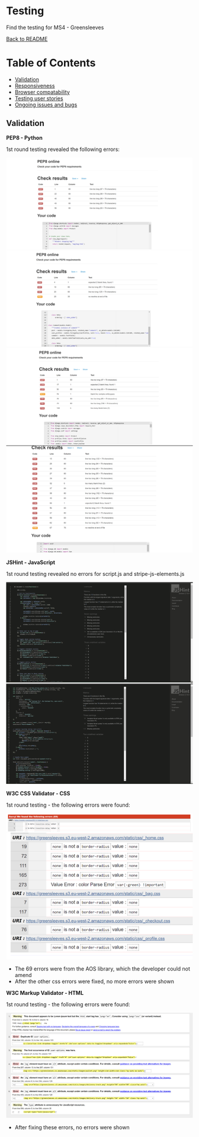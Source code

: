 # Testing

Find the testing for MS4 - Greensleeves

[Back to README](https://github.com/lmw95/MS4-greensleeves#ms4---greensleeves)

# Table of Contents
* [Validation]()
* [Responsiveness]()
* [Browser compatability]()
* [Testing user stories]()
* [Ongoing issues and bugs]()

## **Validation**

**PEP8 - Python**

1st round testing revealed the following errors:

![](https://github.com/lmw95/MS4-greensleeves/blob/main/documentation/testing/python-errors.png)
![](https://github.com/lmw95/MS4-greensleeves/blob/main/documentation/testing/python-errors-2.png)
![](https://github.com/lmw95/MS4-greensleeves/blob/main/documentation/testing/python-errors-3.png)
![](https://github.com/lmw95/MS4-greensleeves/blob/main/documentation/testing/python-errors-4.png)


**JSHint - JavaScript**

1st round testing revealed no errors for script.js and stripe-js-elements.js

![](https://github.com/lmw95/MS4-greensleeves/blob/main/documentation/testing/js-errors-script.png)
![](https://github.com/lmw95/MS4-greensleeves/blob/main/documentation/testing/js-errors-stripe.png)

**W3C CSS Validator - CSS**

1st round testing - the following errors were found:

![](https://github.com/lmw95/MS4-greensleeves/blob/main/documentation/testing/css-errors.png)
![](https://github.com/lmw95/MS4-greensleeves/blob/main/documentation/testing/css-errors-2.png)

* The 69 errors were from the AOS library, which the developer could not amend
* After the other css errors were fixed, no more errors were shown

**W3C Markup Validator - HTML**

1st round testing - the following errors were found:

![](https://github.com/lmw95/MS4-greensleeves/blob/main/documentation/testing/markup-errors.png)

* After fixing these errors, no errors were shown
